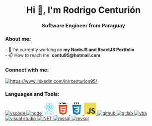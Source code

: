 <h1 align="center">Hi 👋, I'm Rodrigo Centurión</h1>
<h3 align="center">Software Engineer from Paraguay</h3>

<h3 align="left">About me:</h3>
- 🔭 I’m currently working on <b>my NodeJS and ReactJS Portfolio</b> <br>
- 📫 How to reach me: <b>centu95@hotmail.com</b><br>

<h3 align="left">Connect with me:</h3>
<p align="left">
    <a href="https://www.linkedin.com/in/rcenturion95/" target="blank">
        <img align="center"
            src="https://raw.githubusercontent.com/rahuldkjain/github-profile-readme-generator/master/src/images/icons/Social/linked-in-alt.svg"
            alt="https://www.linkedin.com/in/rcenturion95/" height="30" width="40" /></a>
</p>

<h3 align="left">Languages and Tools:</h3>
<p align="left">    
    <a href="https://code.visualstudio.com/" target="_blank" rel="noreferrer">
        <img src="https://www.vectorlogo.zone/logos/visualstudio_code/visualstudio_code-icon.svg"
            alt="vscode" width="40" height="40" />
    </a>
    <a href="https://nodejs.org/" target="_blank" rel="noreferrer">
        <img src="https://avatars.githubusercontent.com/u/9950313?s=200&v=4" 
             alt="node" width="40" height="40" />
    </a>
    <a href="https://reactjs.org/" target="_blank" rel="noreferrer">
        <img src="https://raw.githubusercontent.com/devicons/devicon/master/icons/react/react-original-wordmark.svg"
            alt="react" width="40" height="40" />
    </a>
    <a href="https://www.w3.org/html/" target="_blank" rel="noreferrer">
        <img src="https://raw.githubusercontent.com/devicons/devicon/master/icons/html5/html5-original-wordmark.svg"
            alt="html5" width="40" height="40" />
    </a> 
    <a href="https://www.w3schools.com/css/" target="_blank" rel="noreferrer">
        <img src="https://raw.githubusercontent.com/devicons/devicon/master/icons/css3/css3-original-wordmark.svg"
            alt="css3" width="40" height="40" />
    </a>  
    <a href="https://developer.mozilla.org/en-US/docs/Web/JavaScript" target="_blank" rel="noreferrer">
        <img src="https://raw.githubusercontent.com/devicons/devicon/master/icons/javascript/javascript-original.svg"
            alt="javascript" width="40" height="40" />
    </a>  
    <a href="https://github.com/" target="_blank" rel="noreferrer">
        <img src="https://www.vectorlogo.zone/logos/github/github-icon.svg"
            alt="github" width="40" height="40" />
    </a>
    <a href="https://gitlab.com/" target="_blank" rel="noreferrer">
        <img src="https://www.vectorlogo.zone/logos/gitlab/gitlab-icon.svg"
            alt="gitlab" width="40" height="40" />
    </a>
    <a href="https://docs.microsoft.com/en-us/office/vba/library-reference/concepts/getting-started-with-vba-in-office" target="_blank" rel="noreferrer">
        <img src="https://www.vectorlogo.zone/logos/microsoft_vb/microsoft_vb-icon.svg"
            alt="vba" width="40" height="40" />
    </a>   
    <a href="https://visualstudio.microsoft.com/" target="_blank" rel="noreferrer">
        <img src="https://cdn-icons-png.flaticon.com/512/5968/5968389.png"
            alt="visual studio" width="40" height="40" />
    </a>    
    <a href="https://dotnet.microsoft.com/" target="_blank" rel="noreferrer">
        <img src="https://www.vectorlogo.zone/logos/dotnet/dotnet-icon.svg"
            alt=".NET" width="40" height="40" />
    </a>
    <a href="https://www.microsoft.com/es-es/sql-server/sql-server-downloads" target="_blank" rel="noreferrer">
        <img src="https://www.freeiconspng.com/uploads/sql-server-icon-png-8.png"
            alt="mssql" width="40" height="40" />
    </a>
    <a href="https://www.mysql.com/" target="_blank" rel="noreferrer">
        <img src="https://www.vectorlogo.zone/logos/mysql/mysql-icon.svg"
            alt="mysql" width="40" height="40" />
    </a>     
</p>
